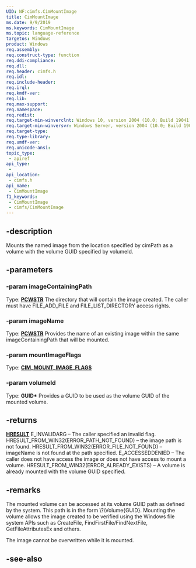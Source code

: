 ```yaml
---
UID: NF:cimfs.CimMountImage
title: CimMountImage
ms.date: 9/9/2019
ms.keywords: CimMountImage
ms.topic: language-reference
targetos: Windows
product: Windows
req.assembly: 
req.construct-type: function
req.ddi-compliance: 
req.dll: 
req.header: cimfs.h
req.idl: 
req.include-header: 
req.irql: 
req.kmdf-ver: 
req.lib: 
req.max-support: 
req.namespace: 
req.redist: 
req.target-min-winverclnt: Windows 10, version 2004 (10.0; Build 19041)
req.target-min-winversvr: Windows Server, version 2004 (10.0; Build 19041)
req.target-type: 
req.type-library: 
req.umdf-ver: 
req.unicode-ansi: 
topic_type:
 - apiref
api_type:
 - 
api_location:
 - cimfs.h
api_name:
 - CimMountImage
f1_keywords:
 - CimMountImage
 - cimfs/CimMountImage
---
```


## -description

Mounts the named image from the location specified by cimPath as a volume with the volume GUID specified by volumeId.

## -parameters

### -param imageContainingPath

Type: **[PCWSTR](/windows/desktop/winprog/windows-data-types)**
The directory that will contain the image created. The caller must have FILE_ADD_FILE and FILE_LIST_DIRECTORY access rights. 

### -param imageName

Type: **[PCWSTR](/windows/desktop/winprog/windows-data-types)**
Provides the name of an existing image within the same imageContainingPath that will be mounted.

### -param mountImageFlags

Type: **[CIM_MOUNT_IMAGE_FLAGS](ne-cimfs-cim_mount_image_flags)**

### -param volumeId

Type: **GUID\***
Provides a GUID to be used as the volume GUID of the mounted volume. 

## -returns

**[HRESULT](/windows/desktop/winprog/windows-data-types)**
E_INVALIDARG – The caller specified an invalid flag.
HRESULT_FROM_WIN32(ERROR_PATH_NOT_FOUND) – the image path is not found.
HRESULT_FROM_WIN32(ERROR_FILE_NOT_FOUND) – imageName is not found at the path specified.
E_ACCESSEDDENIED – The caller does not have access the image or does not have access to mount a volume.
HRESULT_FROM_WIN32(ERROR_ALREADY_EXISTS) – A volume is already mounted with the volume GUID specified.

## -remarks

The mounted volume can be accessed at its volume GUID path as defined by the system. This path is in the form \\?\Volume{GUID}. Mounting the volume allows the image created to be verified using the Windows file system APIs such as CreateFile, FindFirstFile/FindNextFile, GetFileAttributesEx and others.

The image cannot be overwritten while it is mounted.

## -see-also
